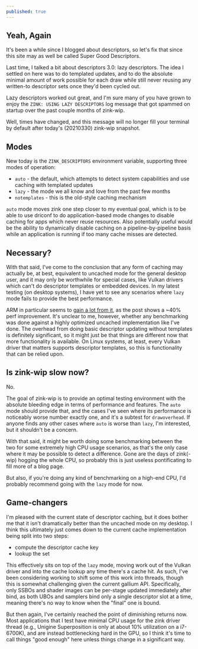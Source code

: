 ```yaml
---
published: true
---
```

## Yeah, Again

It's been a while since I blogged about descriptors, so let's fix that since this site may as well be called Super Good Descriptors.

Last time, I talked a bit about descriptors 3.0: lazy descriptors. The idea I settled on here was to do templated updates, and to do the absolute minimal amount of work possible for each draw while still never reusing any written-to descriptor sets once they'd been cycled out.

Lazy descriptors worked out great, and I'm sure many of you have grown to enjoy the `ZINK: USING LAZY DESCRIPTORS` log message that got spammed on startup over the past couple months of zink-wip.

Well, times have changed, and this message will no longer fill your terminal by default after today's (20210330) zink-wip snapshot.

## Modes
New today is the `ZINK_DESCRIPTORS` environment variable, supporting three modes of operation:
* `auto` - the default, which attempts to detect system capabilities and use caching with templated updates
* `lazy` - the mode we all know and love from the past few months
* `notemplates` - this is the old-style caching mechanism

`auto` mode moves zink one step closer to my eventual goal, which is to be able to use driconf to do application-based mode changes to disable caching for apps which never reuse resources. Also potentially useful would be the ability to dynamically disable caching on a pipeline-by-pipeline basis while an application is running if too many cache misses are detected.

## Necessary?
With that said, I've come to the conclusion that any form of caching may actually be, at best, equivalent to uncached mode for the general desktop user, and it may only be worthwhile for special cases, like Vulkan drivers which can't do descriptor templates or embedded devices. In my latest testing (on desktop systems), I have yet to see any scenarios where `lazy` mode fails to provide the best performance.

ARM in particular seems to [gain a lot from it](https://community.arm.com/developer/tools-software/graphics/b/blog/posts/vulkan-descriptor-and-buffer-management), as the post shows a ~40% perf improvement. It's unclear to me, however, whether any benchmarking was done against a highly optimized uncached implementation like I've done. The overhead from doing basic descriptor updating without templates is definitely significant, so it might just be that things are different now that more functionality is available. On Linux systems, at least, every Vulkan driver that matters supports descriptor templates, so this is functionality that can be relied upon.

## Is zink-wip slow now?
No.

The goal of zink-wip is to provide an optimal testing environment with the absolute bleeding edge in terms of performance and features. The `auto` mode should provide that, and the cases I've seen where its performance is noticeably worse number exactly one, and it's a subtest for `drawoverhead`. If anyone finds any other cases where `auto` is worse than `lazy`, I'm interested, but it shouldn't be a concern.

With that said, it might be worth doing some benchmarking between the two for some extremely high CPU usage scenarios, as that's the only case where it may be possible to detect a difference. Gone are the days of zink(-wip) hogging the whole CPU, so probably this is just useless pontificating to fill more of a blog page.

But also, if you're doing any kind of benchmarking on a high-end CPU, I'd probably recommend going with the `lazy` mode for now.

## Game-changers
I'm pleased with the current state of descriptor caching, but it does bother me that it isn't dramatically better than the uncached mode on my desktop. I think this ultimately just comes down to the current cache implementation being split into two steps:
* compute the descriptor cache key
* lookup the set

This effectively sits on top of the `lazy` mode, moving work out of the Vulkan driver and into the cache lookup any time there's a cache hit. As such, I've been considering working to shift some of this work into threads, though this is somewhat challenging given the current gallium API. Specifically, only SSBOs and shader images can be per-stage updated immediately after bind, as both UBOs and samplers bind only a single descriptor slot at a time, meaning there's no way to know when the "final" one is bound.

But then again, I've certainly reached the point of diminishing returns now. Most applications that I test have minimal CPU usage for the zink driver thread (e.g., Unigine Superposition is only at about 10% utilization on a i7-6700K), and are instead bottlenecking hard in the GPU, so I think it's time to call things "good enough" here unless things change in a significant way.